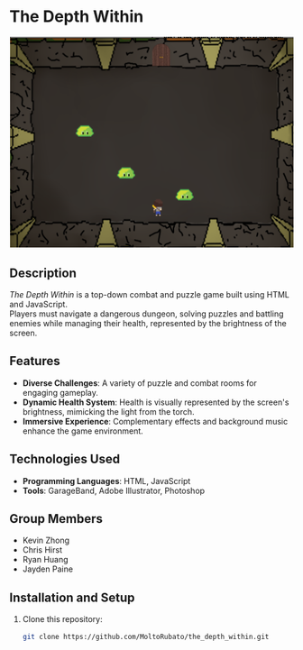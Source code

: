 # The Depth Within

![Game Screenshot](Screenshot1.png)

## Description
*The Depth Within* is a top-down combat and puzzle game built using HTML and JavaScript.  
Players must navigate a dangerous dungeon, solving puzzles and battling enemies while managing their health, represented by the brightness of the screen.

## Features
- **Diverse Challenges**: A variety of puzzle and combat rooms for engaging gameplay.
- **Dynamic Health System**: Health is visually represented by the screen's brightness, mimicking the light from the torch.
- **Immersive Experience**: Complementary effects and background music enhance the game environment.

## Technologies Used
- **Programming Languages**: HTML, JavaScript
- **Tools**: GarageBand, Adobe Illustrator, Photoshop

## Group Members
- Kevin Zhong  
- Chris Hirst  
- Ryan Huang  
- Jayden Paine  

## Installation and Setup
1. Clone this repository:
   ```bash
   git clone https://github.com/MoltoRubato/the_depth_within.git
